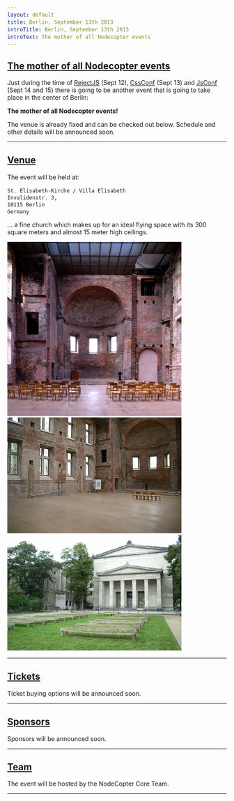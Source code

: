 ```yaml
---
layout: default
title: Berlin, September 13th 2013
introTitle: Berlin, September 13th 2013
introText: The mother of all Nodecopter events
---
```


<h2 id="intro"><a href="#intro">The mother of all Nodecopter events</a></h2>


Just during the time of [RejectJS](http://rejectjs.org/) (Sept 12), [CssConf](http://2013.cssconf.eu/) (Sept 13) and [JsConf](http://2013.jsconf.eu/) (Sept 14 and 15) there is going to be another event that is going to take place in the center of Berlin:

**The mother of all Nodecopter events!**

The venue is already fixed and can be checked out below. Schedule and other details will be announced soon.

<hr>

<h2 id="venue"><a href="#venue">Venue</a></h2>

The event will be held at:

```
St. Elisabeth-Kirche / Villa Elisabeth
Invalidenstr. 3,
10115 Berlin
Germany
```

... a fine church which makes up for an ideal flying space with its 300 square meters and almost 15 meter high ceilings.

<img src="/img/venue-st_elisabeth_church.jpg" width="400" height="400" />

<img src="/img/venue-st_elisabeth_church_indoor.jpg" width="400" height="266" />

<img src="/img/venue-st_elisabeth_church_front.jpg" width="400" height="266" />

<hr>

<h2 id="tickets"><a href="#tickets">Tickets</a></h2>

Ticket buying options will be announced soon.


<hr>

<h2 id="sponsors"><a href="#sponsors">Sponsors</a></h2>

Sponsors will be announced soon.

<hr>

<h2 id="team"><a href="#team">Team</a></h2>

The event will be hosted by the NodeCopter Core Team.

<hr>
